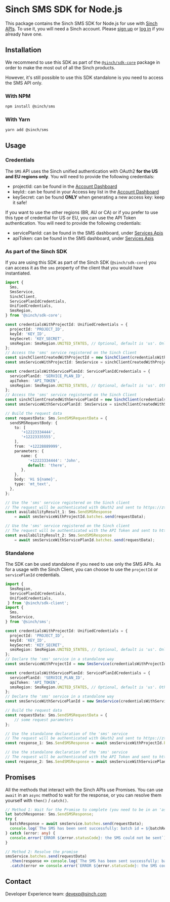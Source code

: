 # Sinch SMS SDK for Node.js

This package contains the Sinch SMS SDK for Node.js for use with [Sinch APIs](https://developers.sinch.com/). To use it, you will need a Sinch account. Please [sign up](https://dashboard.sinch.com/signup) or [log in](https://dashboard.sinch.com/login) if you already have one.

## Installation

We recommend to use this SDK as part of the [`@sinch/sdk-core`](../../packages/sdk-core) package in order to make the most out of all the Sinch products.

However, it's still possible to use this SDK standalone is you need to access the SMS API only.

### With NPM

```bash
npm install @sinch/sms
```

### With Yarn

```bash
yarn add @sinch/sms
```

## Usage

### Credentials

The `SMS` API uses the Sinch unified authentication with OAuth2 **for the US and EU regions only**. You will need to provide the following credentials:
- projectId: can be found in the [Account Dashboard](https://dashboard.sinch.com/settings/access-keys)
- keyId:: can be found in your Access key list in the [Account Dashboard](https://dashboard.sinch.com/settings/access-keys)
- keySecret: can be found **ONLY** when generating a new access key: keep it safe!

If you want to use the other regions (BR, AU or CA) or if you prefer to use this type of credential for US or EU, you can use the API Token authentication. You will need to provide the following credentials:
- servicePlanId: can be found in the SMS dashboard, under [Services Apis](https://dashboard.sinch.com/sms/api/services)
- apiToken: can be found in the SMS dashboard, under [Services Apis](https://dashboard.sinch.com/sms/api/services)


### As part of the Sinch SDK

If you are using this SDK as part of the Sinch SDK (`@sinch/sdk-core`) you can access it as the `sms` property of the client that you would have instantiated.

```typescript
import { 
  Sms,
  SmsService,
  SinchClient,
  ServicePlanIdCredentials,
  UnifiedCredentials,
  SmsRegion,
} from '@sinch/sdk-core';

const credentialsWithProjectId: UnifiedCredentials = {
  projectId: 'PROJECT_ID',
  keyId: 'KEY_ID',
  keySecret: 'KEY_SECRET',
  smsRegion: SmsRegion.UNITED_STATES, // Optional, default is 'us'. Only other possibility is 'eu'
};
// Access the 'sms' service registered on the Sinch Client
const sinchClientCreatedWithProjectId = new SinchClient(credentialsWithProjectId);
const smsServiceWithProjectId: SmsService = sinchClientCreatedWithProjectId.sms;

const credentialsWithServicePlanId: ServicePlanIdCredentials = {
  servicePlanId: 'SERVICE_PLAN_ID',
  apiToken: 'API_TOKEN',
  smsRegion: SmsRegion.UNITED_STATES, // Optional, default is 'us'. Other possibilities are 'eu', 'br', 'au' and 'ca'
};
// Access the 'sms' service registered on the Sinch Client
const sinchClientCreatedWithServicePlanId = new SinchClient(credentialsWithServicePlanId);
const smsServiceWithServicePlanId: SmsService = sinchClientCreatedWithServicePlanId.sms;

// Build the request data
const requestData: Sms.SendSMSRequestData = {
  sendSMSRequestBody: {
    to: [
       '+12223334444',
       '+12223335555',
    ],
    from: '+12228889999',
    parameters: {
       name: {
          '+12223334444': 'John',
          default: 'there',
       },
    },
    body: 'Hi ${name}',
    type: 'mt_text', 
  },
};

// Use the 'sms' service registered on the Sinch client
// The request will be authenticated with OAuth2 and sent to https://zt.us.sms.api.sinch.com
const availabilityResult_1: Sms.SendSMSResponse 
    = await smsServiceWithProjectId.batches.send(requestData);

// Use the 'sms' service registered on the Sinch client
// The request will be authenticated with the API Token and sent to https://us.sms.api.sinch.com
const availabilityResult_2: Sms.SendSMSResponse 
    = await smsServiceWithServicePlanId.batches.send(requestData);
```

### Standalone

The SDK can be used standalone if you need to use only the SMS APIs. As for a usage with the Sinch Client, you can choose to use the `projectId` or `servicePlanId` credentials.

```typescript
import {
  SmsRegion,
  ServicePlanIdCredentials,
  UnifiedCredentials,
 } from '@sinch/sdk-client';
import { 
  Sms,
  SmsService,
} from '@sinch/sms';

const credentialsWithProjectId: UnifiedCredentials = {
  projectId: 'PROJECT_ID',
  keyId: 'KEY_ID',
  keySecret: 'KEY_SECRET',
  smsRegion: SmsRegion.UNITED_STATES, // Optional, default is 'us'. Only other possibility is 'eu'
};
// Declare the 'sms' service in a standalone way
const smsServiceWithProjectId = new SmsService(credentialsWithProjectId);

const credentialsWithServicePlanId: ServicePlanIdCredentials = {
  servicePlanId: 'SERVICE_PLAN_ID',
  apiToken: 'API_TOKEN',
  smsRegion: SmsRegion.UNITED_STATES, // Optional, default is 'us'. Other possibilities are 'eu', 'br', 'au' and 'ca'
};
// Declare the 'sms' service in a standalone way
const smsServiceWithServicePlanId = new SmsService(credentialsWithServicePlanId);

// Build the request data
const requestData: Sms.SendSMSRequestData = {
    // some request parameters
};

// Use the standalone declaration of the 'sms' service
// The request will be authenticated with OAuth2 and sent to https://zt.us.sms.api.sinch.com
const response_1: Sms.SendSMSResponse = await smsServiceWithProjectId.batches.send(requestData);

// Use the standalone declaration of the 'sms' service
// The request will be authenticated with the API Token and sent to https://us.sms.api.sinch.com
const response_2: Sms.SendSMSResponse = await smsServiceWithServicePlanId.batches.send(requestData);
```

## Promises

All the methods that interact with the Sinch APIs use Promises. You can use `await` in an `async` method to wait for the response, or you can resolve them yourself with `then()` / `catch()`.

```typescript
// Method 1: Wait for the Promise to complete (you need to be in an 'async' method)
let batchResponse: Sms.SendSMSResponse;
try {
  batchResponse = await smsService.batches.send(requestData);
  console.log(`The SMS has been sent successfully: batch id = ${batchResponse.id}`);
} catch (error: any) {
  console.error(`ERROR ${error.statusCode}: the SMS could not be sent`);
}

// Method 2: Resolve the promise
smsService.batches.send(requestData)
  .then(response => console.log(`The SMS has been sent successfully: batch id = ${response.id}`))
  .catch(error => console.error(`ERROR ${error.statusCode}: the SMS could not be sent`));
```

## Contact
Developer Experience team: [devexp@sinch.com](mailto:devexp@sinch.com)
